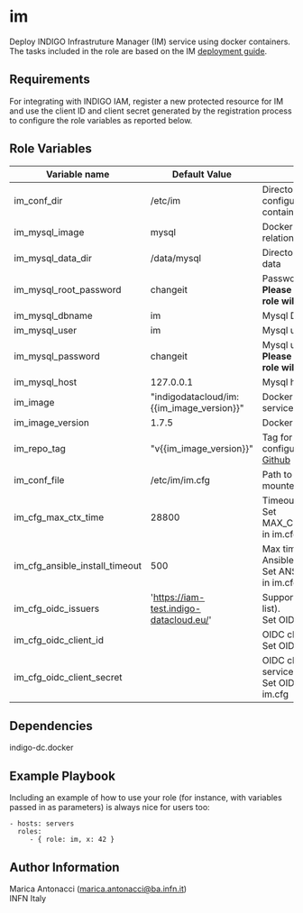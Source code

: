 im
=========

Deploy INDIGO Infrastruture Manager (IM) service using docker containers. <br> 
The tasks included in the role are based on the IM [deployment guide](https://indigo-dc.gitbooks.io/im/content/).

Requirements
------------

For integrating with INDIGO IAM, register a new protected resource for IM and use the client ID and client secret generated by the registration process to configure the role variables as reported below.


Role Variables
--------------

| Variable name  | Default Value | Description
| -------------- | ------------- |------------- |
| im_conf_dir | /etc/im | Directory used to save the service configuration (env files for docker containers) 
| im_mysql_image | mysql | Docker image for running the relational DB
| im_mysql_data_dir | /data/mysql | Directory used to store the mysql data
| im_mysql_root_password | changeit | Password for mysql root user. <br> **Please change it otherwise the role will fail**
| im_mysql_dbname | im | Mysql DB name
| im_mysql_user | im | Mysql user name
| im_mysql_password | changeit | Mysql user password. <br> **Please change it otherwise the role will fail**
| im_mysql_host | 127.0.0.1 | Mysql host
| im_image | "indigodatacloud/im:{{im_image_version}}" | Docker image for running IM service
| im_image_version | 1.7.5 | Docker image version for IM
| im_repo_tag | "v{{im_image_version}}" | Tag for downloading the configuration file (im.cfg) from [Github](https://github.com/indigo-dc/im)
| im_conf_file | /etc/im/im.cfg | Path to the im.conf file (will be mounted in the container) 
| im_cfg_max_ctx_time | 28800 | Timeout for contextualization. <br> Set MAX_CONTEXTUALIZATION_TIME in im.cfg
| im_cfg_ansible_install_timeout | 500 | Max time expected to install Ansible in the master node. <br> Set ANSIBLE_INSTALL_TIMEOUT in im.cfg
| im_cfg_oidc_issuers | 'https://iam-test.indigo-datacloud.eu/' | Supported OIDC issuers (can be a list). <br> Set OIDC_ISSUERS in im.cfg
| im_cfg_oidc_client_id || OIDC client ID of the IM service. <br> Set OIDC_CLIENT_ID in im.cfg
| im_cfg_oidc_client_secret || OIDC client secret of the IM service. <br> Set OIDC_CLIENT_SECRET in im.cfg

Dependencies
------------

indigo-dc.docker


Example Playbook
----------------

Including an example of how to use your role (for instance, with variables passed in as parameters) is always nice for users too:

    - hosts: servers
      roles:
         - { role: im, x: 42 }


Author Information
------------------

Marica Antonacci (marica.antonacci@ba.infn.it) <br> 
INFN Italy
